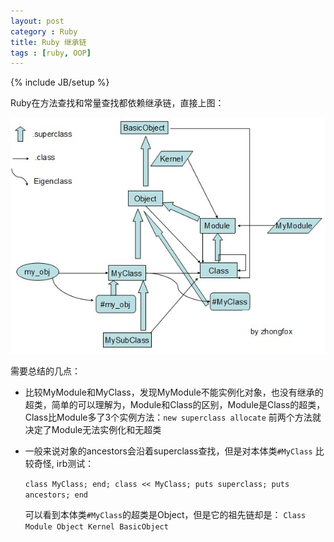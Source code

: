```yaml
---
layout: post
category : Ruby
title: Ruby 继承链
tags : [ruby, OOP]
---
```

{% include JB/setup %}



Ruby在方法查找和常量查找都依赖继承链，直接上图：

<img src="/assets/images/ruby_inheritance_chain.jpg" />

需要总结的几点：

* 比较MyModule和MyClass，发现MyModule不能实例化对象，也没有继承的超类，简单的可以理解为，Module和Class的区别，Module是Class的超类，Class比Module多了3个实例方法：`new superclass allocate`  前两个方法就决定了Module无法实例化和无超类
* 一般来说对象的ancestors会沿着superclass查找，但是对本体类`#MyClass` 比较奇怪, irb测试：

  `class MyClass; end; class << MyClass; puts superclass; puts ancestors; end` 

  可以看到本体类`#MyClass`的超类是Object，但是它的祖先链却是： `Class Module Object Kernel BasicObject`
